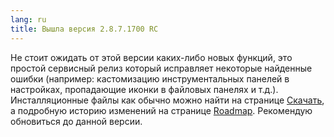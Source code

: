 ```yaml
---
lang: ru
title: Вышла версия 2.8.7.1700 RC
---
```

Не стоит ожидать от этой версии каких-либо новых функций, это простой сервисный релиз который исправляет некоторые найденные ошибки (например: кастомизацию инструментальных панелей в настройках, пропадающие иконки в файловых панелях и т.д.). Инсталляционные файлы как обычно можно найти на странице [Скачать](/ru/downloads), а подробную историю изменений на странице [Roadmap](/ru/roadmap). Рекомендую обновиться до данной версии.
